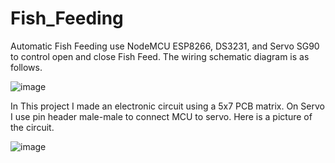 # Fish_Feeding

Automatic Fish Feeding use NodeMCU ESP8266, DS3231, and Servo SG90 to control open and close Fish Feed. The wiring schematic diagram is as follows.

![image](https://user-images.githubusercontent.com/82512652/215663612-e2c0a0a8-66a9-41be-9c62-7166fa3559df.png)

In This project I made an electronic circuit using a 5x7 PCB matrix. On Servo I use pin header male-male to connect MCU to servo. Here is a picture of the circuit.

![image](https://user-images.githubusercontent.com/82512652/215666410-fe59ff47-021e-4a36-a2e0-b5b140549484.png)

